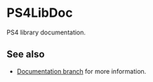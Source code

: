 # PS4LibDoc
PS4 library documentation.

## See also
* [Documentation branch](https://github.com/idc/ps4libdoc/tree/doc) for more information.
